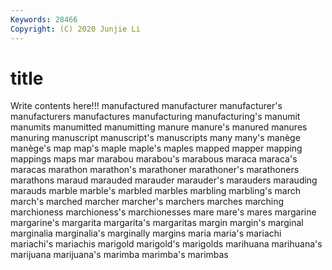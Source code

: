 ```yaml
---
Keywords: 28466
Copyright: (C) 2020 Junjie Li
---
```


# title

Write contents here!!!
manufactured 
manufacturer 
manufacturer's 
manufacturers 
manufactures 
manufacturing 
manufacturing's 
manumit 
manumits 
manumitted
manumitting 
manure 
manure's 
manured 
manures 
manuring 
manuscript 
manuscript's 
manuscripts 
many
many's 
manège 
manège's 
map 
map's 
maple 
maple's 
maples 
mapped 
mapper
mapping 
mappings 
maps 
mar 
marabou 
marabou's 
marabous 
maraca 
maraca's 
maracas
marathon 
marathon's 
marathoner 
marathoner's 
marathoners 
marathons 
maraud 
marauded 
marauder 
marauder's
marauders 
marauding 
marauds 
marble 
marble's 
marbled 
marbles 
marbling 
marbling's 
march
march's 
marched 
marcher 
marcher's 
marchers 
marches 
marching 
marchioness 
marchioness's 
marchionesses
mare 
mare's 
mares 
margarine 
margarine's 
margarita 
margarita's 
margaritas 
margin 
margin's
marginal 
marginalia 
marginalia's 
marginally 
margins 
maria 
maria's 
mariachi 
mariachi's 
mariachis
marigold 
marigold's 
marigolds 
marihuana 
marihuana's 
marijuana 
marijuana's 
marimba 
marimba's 
marimbas
